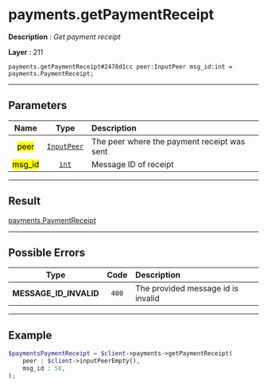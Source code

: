 # payments.getPaymentReceipt

**Description** : *Get payment receipt*

**Layer** : 211

```tl
payments.getPaymentReceipt#2478d1cc peer:InputPeer msg_id:int = payments.PaymentReceipt;
```

---

## Parameters

| Name | Type | Description |
| :---: | :---: | :--- |
| <mark>peer</mark> | [`InputPeer`](type/InputPeer) | The peer where the payment receipt was sent |
| <mark>msg_id</mark> | [`int`](type/int) | Message ID of receipt |

---

## Result

[payments.PaymentReceipt](type/payments.PaymentReceipt)

---

## Possible Errors

| Type | Code | Description |
| :---: | :---: | :--- |
| **MESSAGE_ID_INVALID** | `400` | The provided message id is invalid |

---

## Example

```php
$paymentsPaymentReceipt = $client->payments->getPaymentReceipt(
	peer : $client->inputPeerEmpty(),
	msg_id : 58,
);
```
